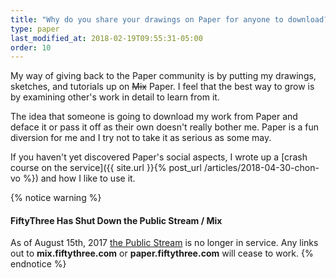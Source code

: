 ```yaml
---
title: "Why do you share your drawings on Paper for anyone to download?"
type: paper
last_modified_at: 2018-02-19T09:55:31-05:00
order: 10
---
```


My way of giving back to the Paper community is by putting my drawings, sketches, and tutorials up on <s>Mix</s> Paper. I feel that the best way to grow is by examining other's work in detail to learn from it.

The idea that someone is going to download my work from Paper and deface it or pass it off as their own doesn't really bother me. Paper is a fun diversion for me and I try not to take it as serious as some may.

If you haven't yet discovered Paper's social aspects, I wrote up a [crash course on the service]({{ site.url }}{% post_url /articles/2018-04-30-chon-vo %}) and how I like to use it.

{% notice warning %}
#### FiftyThree Has Shut Down the Public Stream / Mix

As of August 15th, 2017 [the Public Stream](https://support.fiftythree.com/hc/en-us/articles/115004639749-The-Public-Stream) is no longer in service. Any links out to **mix.fiftythree.com** or **paper.fiftythree.com** will cease to work.
{% endnotice %}
